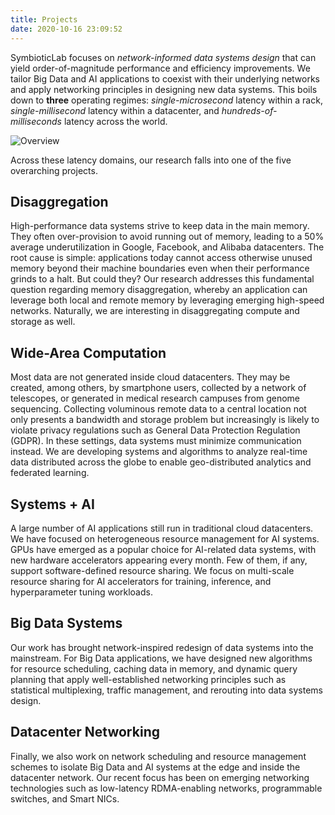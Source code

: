 ```yaml
---
title: Projects
date: 2020-10-16 23:09:52
---
```


SymbioticLab focuses on *network-informed data systems design* that can yield order-of-magnitude performance and efficiency improvements. 
We tailor Big Data and AI applications to coexist with their underlying networks and apply networking principles in designing new data systems.
This boils down to **three** operating regimes: *single-microsecond* latency within a rack, *single-millisecond* latency within a datacenter, and *hundreds-of-milliseconds* latency across the world.

![Overview](images/latency-domains.png)

Across these latency domains, our research falls into one of the five overarching projects.

## Disaggregation
High-performance data systems strive to keep data in the main memory. 
They often over-provision to avoid running out of memory, leading to a 50% average underutilization in Google, Facebook, and Alibaba datacenters. 
The root cause is simple: applications today cannot access otherwise unused memory beyond their machine boundaries even when their performance grinds to a halt. 
But could they? 
Our research addresses this fundamental question regarding memory disaggregation, whereby an application can leverage both local and remote memory by leveraging emerging high-speed networks. 
Naturally, we are interesting in disaggregating compute and storage as well.

## Wide-Area Computation
Most data are not generated inside cloud datacenters. 
They may be created, among others, by smartphone users, collected by a network of telescopes, or generated in medical research campuses from genome sequencing. 
Collecting voluminous remote data to a central location not only presents a bandwidth and storage problem but increasingly is likely to violate privacy regulations such as General Data Protection Regulation (GDPR). 
In these settings, data systems must minimize communication instead. 
We are developing systems and algorithms to analyze real-time data distributed across the globe to enable geo-distributed analytics and federated learning.

## Systems + AI
A large number of AI applications still run in traditional cloud datacenters. 
We have focused on heterogeneous resource management for AI systems.
GPUs have emerged as a popular choice for AI-related data systems, with new hardware accelerators appearing every month. 
Few of them, if any, support software-defined resource sharing. 
We focus on multi-scale resource sharing for AI accelerators for training, inference, and hyperparameter tuning workloads.

## Big Data Systems
Our work has brought network-inspired redesign of data systems into the mainstream. 
For Big Data applications, we have designed new algorithms for resource scheduling, caching data in memory, and dynamic query planning that apply well-established networking principles such as statistical multiplexing, traffic management, and rerouting into data systems design. 

## Datacenter Networking
Finally, we also work on network scheduling and resource management schemes to isolate Big Data and AI systems at the edge and inside the datacenter network.
Our recent focus has been on emerging networking technologies such as low-latency RDMA-enabling networks, programmable switches, and Smart NICs.
